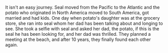It isn't an easy journey.
Seal moved from the Pacific to the Atlantic
and the potato who originated in North America moved to South America, got married and had kids.
One day when potato's daughter was at the grocery store,
she ran into seal whom her dad has been talking about and longing to see. 
She took a selfie with seal and asked her dad, the potato, if this is the seal he has been looking for,
and her dad was thrilled.
They planned a meeting at the beach,
and after 10 years, they finally found each other again.
